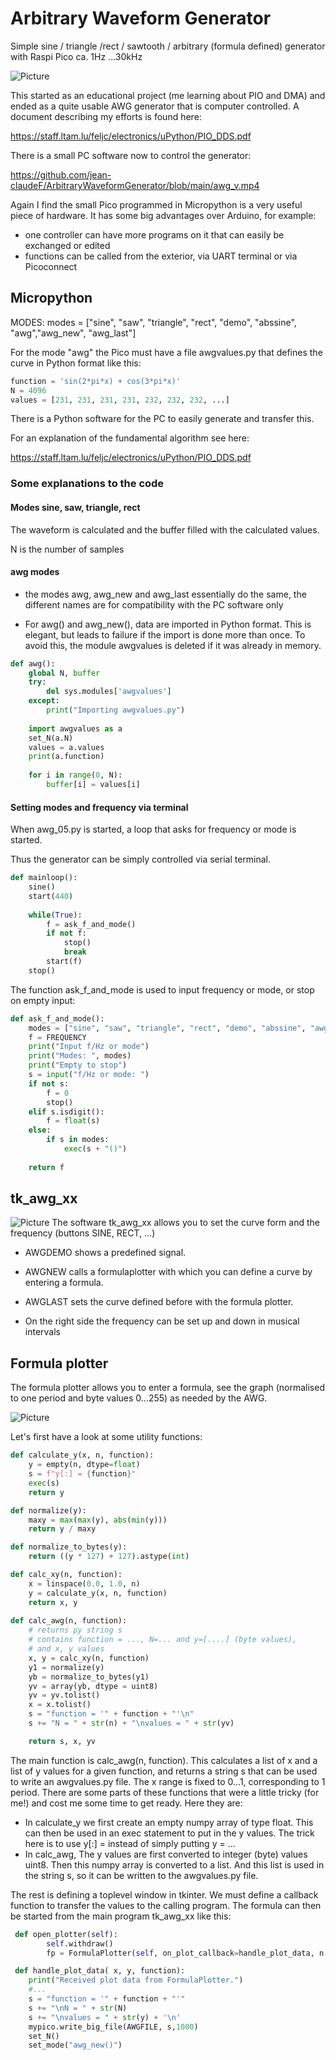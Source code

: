 # Arbitrary Waveform Generator
Simple sine / triangle /rect / sawtooth / arbitrary (formula defined) generator with Raspi Pico ca. 1Hz ...30kHz

![Picture](awg_04.png)

This started as an educational project (me learning about PIO and DMA) and ended as a quite usable AWG generator that is computer controlled.
A document describing my efforts is found here:

https://staff.ltam.lu/feljc/electronics/uPython/PIO_DDS.pdf

There is a small PC software now to control the generator:

https://github.com/jean-claudeF/ArbitraryWaveformGenerator/blob/main/awg_v.mp4

Again I find the small Pico programmed in Micropython is a very useful piece of hardware.
It has some big advantages over Arduino, for example:
- one controller can have more programs on it that can easily be exchanged or edited
- functions can be called from the exterior, via UART terminal or via Picoconnect

## Micropython

MODES:
modes = ["sine", "saw", "triangle", "rect", "demo", "abssine", "awg","awg_new", "awg_last"]

For the mode "awg" the Pico must have a file awgvalues.py that defines the curve in Python format
like this:

``` python
function = 'sin(2*pi*x) + cos(3*pi*x)'
N = 4096
values = [231, 231, 231, 231, 232, 232, 232, ...]
```

There is a Python software for the PC to easily generate and transfer this.

For an explanation of the fundamental algorithm see here:

https://staff.ltam.lu/feljc/electronics/uPython/PIO_DDS.pdf


### Some explanations to the code

#### Modes sine, saw, triangle, rect

The waveform is calculated and the buffer filled with the calculated values.

N is the number of samples


#### awg modes

- the modes awg, awg_new and awg_last essentially do the same, the different names are for compatibility with the PC software only


- For awg() and awg_new(), data are imported in Python format.
This is elegant, but leads to failure if the import is done more than once.
To avoid this, the module awgvalues is deleted if it was already in memory.

``` python
def awg():
    global N, buffer
    try:
        del sys.modules['awgvalues']
    except:
        print("Importing awgvalues.py")
        
    import awgvalues as a
    set_N(a.N)
    values = a.values
    print(a.function)
   
    for i in range(0, N):
        buffer[i] = values[i]
```        

#### Setting modes and frequency via terminal

When awg_05.py is started, a loop that asks for frequency or mode is started.

Thus the generator can be simply controlled via serial terminal.

``` python
def mainloop():
    sine()
    start(440)
    
    while(True):
        f = ask_f_and_mode()
        if not f:
            stop()
            break
        start(f) 
    stop()
```

The function ask_f_and_mode is used to input frequency or mode, or stop on empty input:

``` python
def ask_f_and_mode():
    modes = ["sine", "saw", "triangle", "rect", "demo", "abssine", "awg","awg_new", "awg_last"]
    f = FREQUENCY
    print("Input f/Hz or mode")
    print("Modes: ", modes)
    print("Empty to stop")
    s = input("f/Hz or mode: ")
    if not s:
        f = 0
        stop()
    elif s.isdigit():
        f = float(s)
    else:
        if s in modes:
            exec(s + "()")
    
    return f
```

## tk_awg_xx
![Picture](tk_awg_05.png)
The software tk_awg_xx allows you to set the curve form and the frequency (buttons SINE, RECT, ...) 

- AWGDEMO shows a predefined signal.

- AWGNEW calls a formulaplotter with which you can define a curve by entering a formula.

- AWGLAST sets the curve defined before with the formula plotter.

- On the right side the frequency can be set up and down in musical intervals


## Formula plotter
The formula plotter allows you to enter a formula, see the graph (normalised to one period and byte values 0...255) as needed by the AWG.

![Picture](formula_plotter.png)

Let's first have a look at some utility functions:

``` python
def calculate_y(x, n, function):
    y = empty(n, dtype=float)
    s = f"y[:] = {function}"
    exec(s)
    return y

def normalize(y):
    maxy = max(max(y), abs(min(y)))
    return y / maxy

def normalize_to_bytes(y):
    return ((y * 127) + 127).astype(int)

def calc_xy(n, function):
    x = linspace(0.0, 1.0, n)
    y = calculate_y(x, n, function)
    return x, y
    
def calc_awg(n, function):
    # returns py string s 
    # contains function = ..., N=... and y=[....] (byte values), 
    # and x, y values
    x, y = calc_xy(n, function)
    y1 = normalize(y)
    yb = normalize_to_bytes(y1)
    yv = array(yb, dtype = uint8)
    yv = yv.tolist()
    x = x.tolist()
    s = "function = '" + function + "'\n"
    s += "N = " + str(n) + "\nvalues = " + str(yv)

    return s, x, yv    
```
The main function is calc_awg(n, function).
This calculates a list of x and a list of y values for a given function, and returns a string s that can be used to write an awgvalues.py file.
The x range is fixed to 0...1, corresponding to 1 period.
There are some parts of these functions that were a little tricky (for me!) and cost me some time to get ready.
Here they are:
- In calculate_y we first create an empty numpy array of type float. This can then be used in an exec statement to put in the y values.
The trick here is to use y[:] = instead of simply putting  y = ...
- In calc_awg, The y values are first converted to integer (byte) values uint8. Then this numpy array is converted to a list. And this list is used in the string s, so it can be written to the awgvalues.py file.


The rest is defining a toplevel window in tkinter. We must define a callback function to transfer the values to the calling program.
The formula can then be started from the main program tk_awg_xx like this:

```python
 def open_plotter(self):
        self.withdraw()
        fp = FormulaPlotter(self, on_plot_callback=handle_plot_data, n = 4096)

 def handle_plot_data( x, y, function):
    print("Received plot data from FormulaPlotter.")
    #...
    s = "function = '" + function + "'"
    s += "\nN = " + str(N)
    s += "\nvalues = " + str(y) + '\n'
    mypico.write_big_file(AWGFILE, s,1000)
    set_N()
    set_mode("awg_new()")
```












